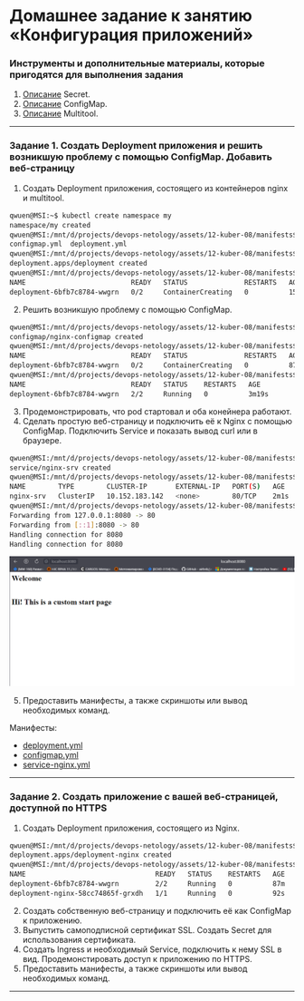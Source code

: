 # Домашнее задание к занятию «Конфигурация приложений»


### Инструменты и дополнительные материалы, которые пригодятся для выполнения задания

1. [Описание](https://kubernetes.io/docs/concepts/configuration/secret/) Secret.
2. [Описание](https://kubernetes.io/docs/concepts/configuration/configmap/) ConfigMap.
3. [Описание](https://github.com/wbitt/Network-MultiTool) Multitool.

------

### Задание 1. Создать Deployment приложения и решить возникшую проблему с помощью ConfigMap. Добавить веб-страницу

1. Создать Deployment приложения, состоящего из контейнеров nginx и multitool.
```sh
qwuen@MSI:~$ kubectl create namespace my
namespace/my created
qwuen@MSI:/mnt/d/projects/devops-netology/assets/12-kuber-08/manifests$ ls
configmap.yml  deployment.yml
qwuen@MSI:/mnt/d/projects/devops-netology/assets/12-kuber-08/manifests$ kubectl apply -f deployment.yml -n my
deployment.apps/deployment created
qwuen@MSI:/mnt/d/projects/devops-netology/assets/12-kuber-08/manifests$ kubectl get po -n my
NAME                          READY   STATUS              RESTARTS   AGE
deployment-6bfb7c8784-wwgrn   0/2     ContainerCreating   0          15s
```
2. Решить возникшую проблему с помощью ConfigMap.
```sh 
qwuen@MSI:/mnt/d/projects/devops-netology/assets/12-kuber-08/manifests$ kubectl apply -f configmap.yml -n my
configmap/nginx-configmap created
qwuen@MSI:/mnt/d/projects/devops-netology/assets/12-kuber-08/manifests$ kubectl get po -n my
NAME                          READY   STATUS              RESTARTS   AGE
deployment-6bfb7c8784-wwgrn   0/2     ContainerCreating   0          87s
qwuen@MSI:/mnt/d/projects/devops-netology/assets/12-kuber-08/manifests$ kubectl get po -n my
NAME                          READY   STATUS    RESTARTS   AGE
deployment-6bfb7c8784-wwgrn   2/2     Running   0          3m19s
```
3. Продемонстрировать, что pod стартовал и оба конейнера работают.
4. Сделать простую веб-страницу и подключить её к Nginx с помощью ConfigMap. Подключить Service и показать вывод curl или в браузере.
```sh
qwuen@MSI:/mnt/d/projects/devops-netology/assets/12-kuber-08/manifests$ kubectl apply -f service-nginx.yml -n my
service/nginx-srv created
qwuen@MSI:/mnt/d/projects/devops-netology/assets/12-kuber-08/manifests$ kubectl get svc -n my
NAME        TYPE        CLUSTER-IP       EXTERNAL-IP   PORT(S)   AGE
nginx-srv   ClusterIP   10.152.183.142   <none>        80/TCP    2m1s
qwuen@MSI:/mnt/d/projects/devops-netology/assets/12-kuber-08/manifests$ kubectl port-forward svc/nginx-srv 8080:80 -n my
Forwarding from 127.0.0.1:8080 -> 80
Forwarding from [::1]:8080 -> 80
Handling connection for 8080
Handling connection for 8080
```
![](pic/12-kuber-8-nginx.png)

5. Предоставить манифесты, а также скриншоты или вывод необходимых команд.

Манифесты:
- [deployment.yml](/assets/12-kuber-08/manifests/deployment.yml)
- [configmap.yml](/assets/12-kuber-08/manifests/configmap.yml)
- [service-nginx.yml](/assets/12-kuber-08/manifests/service-nginx.yml)

------

### Задание 2. Создать приложение с вашей веб-страницей, доступной по HTTPS 

1. Создать Deployment приложения, состоящего из Nginx.
```sh
qwuen@MSI:/mnt/d/projects/devops-netology/assets/12-kuber-08/manifests$ kubectl apply -f deployment-nginx.yml -n my
deployment.apps/deployment-nginx created
qwuen@MSI:/mnt/d/projects/devops-netology/assets/12-kuber-08/manifests$ kubectl get po -n my
NAME                                READY   STATUS    RESTARTS   AGE
deployment-6bfb7c8784-wwgrn         2/2     Running   0          87m
deployment-nginx-58cc74865f-grxdh   1/1     Running   0          92s
```
2. Создать собственную веб-страницу и подключить её как ConfigMap к приложению.
3. Выпустить самоподписной сертификат SSL. Создать Secret для использования сертификата.
4. Создать Ingress и необходимый Service, подключить к нему SSL в вид. Продемонстировать доступ к приложению по HTTPS. 
4. Предоставить манифесты, а также скриншоты или вывод необходимых команд.

------